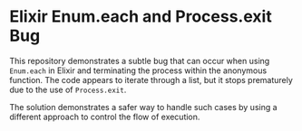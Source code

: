 # Elixir Enum.each and Process.exit Bug

This repository demonstrates a subtle bug that can occur when using `Enum.each` in Elixir and terminating the process within the anonymous function. The code appears to iterate through a list, but it stops prematurely due to the use of `Process.exit`.

The solution demonstrates a safer way to handle such cases by using a different approach to control the flow of execution.